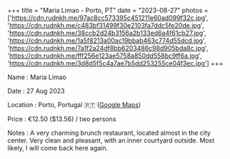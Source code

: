 +++
title = "Maria Limao - Porto, PT"
date = "2023-08-27"
photos = ['https://cdn.rudnkh.me/97ac8cc573395c451211e60ad099f32c.jpg', 'https://cdn.rudnkh.me/c483bf31499f30e2103fa7ddc5fe20de.jpg', 'https://cdn.rudnkh.me/38ccb2d24b3156a2b133ed6a4f61cb27.jpg', 'https://cdn.rudnkh.me/1a5f8213a00ac19bbab463c774d55dcd.jpg', 'https://cdn.rudnkh.me/7a1f2a24df8bb6203486c98d905bda8c.jpg', 'https://cdn.rudnkh.me/fff256e123ae5758a850dd558bc9ff6a.jpg', 'https://cdn.rudnkh.me/3d8d5f5c4a7ae7b5dd253255ce04f3ec.jpg']
+++

Name
: Maria Limao

Date
: 27 Aug 2023

Location
: Porto, Portugal 🇵🇹 ([Google Maps](https://goo.gl/maps/a2X5BSUjscavgWKu6))

Price
: €12.50 ($13.56) / two persons

Notes
: A very charming brunch restaurant, located almost in the city center. Very clean and pleasant, with an inner courtyard outside. Most likely, I will come back here again.
